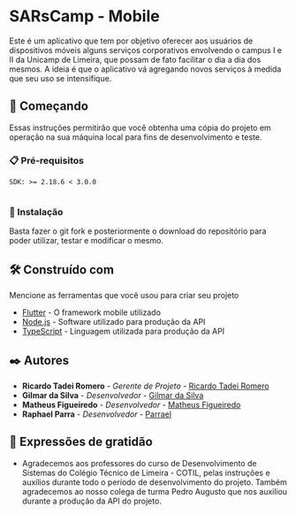 # SARsCamp - Mobile

Este é um aplicativo que tem por objetivo oferecer aos usuários de dispositivos móveis alguns serviços corporativos envolvendo o campus I e II da Unicamp de Limeira, que possam de fato facilitar o dia a dia dos mesmos. A ideia é que o aplicativo vá agregando novos serviços à medida que seu uso se intensifique.

## 🚀 Começando

Essas instruções permitirão que você obtenha uma cópia do projeto em operação na sua máquina local para fins de desenvolvimento e teste.

### 📋 Pré-requisitos

```
SDK: >= 2.18.6 < 3.0.0
```

```

```

### 🔧 Instalação

Basta fazer o git fork e posteriormente o download do repositório para poder utilizar, testar e modificar o mesmo.

## 🛠️ Construído com

Mencione as ferramentas que você usou para criar seu projeto

* [Flutter](https://docs.flutter.dev) - O framework mobile utilizado
* [Node.js](https://nodejs.org/en/docs) - Software utilizado para produção da API
* [TypeScript](https://www.typescriptlang.org/docs/) - Linguagem utilizada para produção da API

## ✒️ Autores

* **Ricardo Tadei Romero** - *Gerente de Projeto* - [Ricardo Tadei Romero](https://github.com/ricardotadeiromero)
* **Gilmar da Silva** - *Desenvolvedor* - [Gilmar da Silva](https://github.com/Gil1513)
* **Matheus Figueiredo** - *Desenvolvedor* - [Matheus Figueiredo](https://github.com/Mat2302)
* **Raphael Parra** - *Desenvolvedor* - [Parrael](https://github.com/Parrael)

## 🎁 Expressões de gratidão
* Agradecemos aos professores do curso de Desenvolvimento de Sistemas do Colégio Técnico de Limeira - COTIL, pelas instruções e auxílios durante todo o período de desenvolvimento do projeto. Também agradecemos ao nosso colega de turma Pedro Augusto que nos auxiliou durante a produção da API do projeto.
